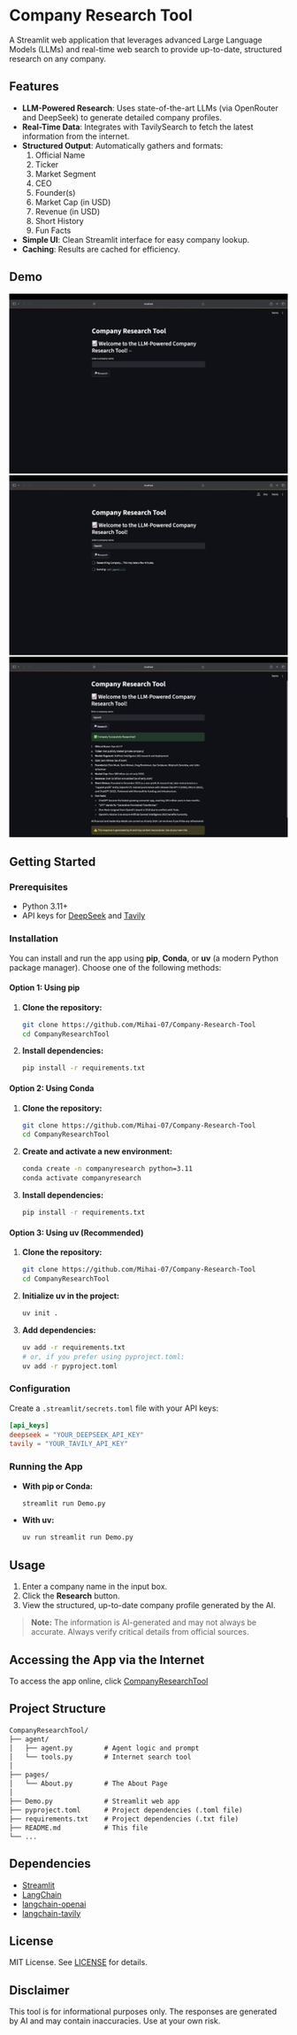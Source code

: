 # Company Research Tool

A Streamlit web application that leverages advanced Large Language Models (LLMs) and real-time web search to provide up-to-date, structured research on any company.

## Features
- **LLM-Powered Research**: Uses state-of-the-art LLMs (via OpenRouter and DeepSeek) to generate detailed company profiles.
- **Real-Time Data**: Integrates with TavilySearch to fetch the latest information from the internet.
- **Structured Output**: Automatically gathers and formats:
  1. Official Name
  2. Ticker
  3. Market Segment
  4. CEO
  5. Founder(s)
  6. Market Cap (in USD)
  7. Revenue (in USD)
  8. Short History
  9. Fun Facts
- **Simple UI**: Clean Streamlit interface for easy company lookup.
- **Caching**: Results are cached for efficiency.

## Demo
![Screenshot](demo1.png)
![Screenshot](demo2.png)
![Screenshot](demo3.png)

## Getting Started

### Prerequisites
- Python 3.11+
- API keys for [DeepSeek](https://openrouter.ai) and [Tavily](https://tavily.com/)

### Installation

You can install and run the app using **pip**, **Conda**, or **uv** (a modern Python package manager). Choose one of the following methods:

#### Option 1: Using pip
1. **Clone the repository:**
   ```bash
   git clone https://github.com/Mihai-07/Company-Research-Tool
   cd CompanyResearchTool
   ```
2. **Install dependencies:**
   ```bash
   pip install -r requirements.txt
   ```

#### Option 2: Using Conda
1. **Clone the repository:**
   ```bash
   git clone https://github.com/Mihai-07/Company-Research-Tool
   cd CompanyResearchTool
   ```
2. **Create and activate a new environment:**
   ```bash
   conda create -n companyresearch python=3.11
   conda activate companyresearch
   ```
3. **Install dependencies:**
   ```bash
   pip install -r requirements.txt
   ```

#### Option 3: Using uv (Recommended)
1. **Clone the repository:**
   ```bash
   git clone https://github.com/Mihai-07/Company-Research-Tool
   cd CompanyResearchTool
   ```
2. **Initialize uv in the project:**
   ```bash
   uv init .
   ```
3. **Add dependencies:**
   ```bash
   uv add -r requirements.txt
   # or, if you prefer using pyproject.toml:
   uv add -r pyproject.toml
   ```

### Configuration
Create a `.streamlit/secrets.toml` file with your API keys:
```toml
[api_keys]
deepseek = "YOUR_DEEPSEEK_API_KEY"
tavily = "YOUR_TAVILY_API_KEY"
```

### Running the App
- **With pip or Conda:**
  ```bash
  streamlit run Demo.py
  ```
- **With uv:**
  ```bash
  uv run streamlit run Demo.py
  ```

## Usage
1. Enter a company name in the input box.
2. Click the **Research** button.
3. View the structured, up-to-date company profile generated by the AI.

> **Note:** The information is AI-generated and may not always be accurate. Always verify critical details from official sources.

## Accessing the App via the Internet
To access the app online, click [CompanyResearchTool](https://mihai-07-companyresearch.streamlit.app)

## Project Structure
```
CompanyResearchTool/
├── agent/
│   ├── agent.py        # Agent logic and prompt
│   └── tools.py        # Internet search tool
│
├── pages/
│   └── About.py        # The About Page
│
├── Demo.py             # Streamlit web app
├── pyproject.toml      # Project dependencies (.toml file)
├── requirements.txt    # Project dependencies (.txt file)
├── README.md           # This file
└── ...
```

## Dependencies
- [Streamlit](https://streamlit.io/)
- [LangChain](https://python.langchain.com/)
- [langchain-openai](https://github.com/langchain-ai/langchain)
- [langchain-tavily](https://github.com/langchain-ai/langchain)

## License
MIT License. See [LICENSE](LICENSE) for details.

## Disclaimer
This tool is for informational purposes only. The responses are generated by AI and may contain inaccuracies. Use at your own risk.
